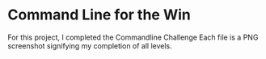# Command Line for the Win

For this project, I completed the Commandline Challenge
Each file is a PNG screenshot signifying my completion of all levels.
